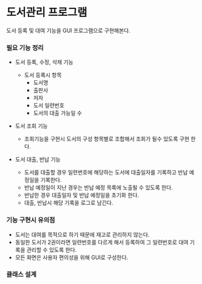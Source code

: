 # 도서관리 프로그램
도서 등록 및 대여 기능을 GUI 프로그램으로 구현해본다.

### 필요 기능 정리
- 도서 등록, 수정, 삭제 기능 
	- 도서 등록시 항목 
		- 도서명
		- 출판사
		- 저자 
		- 도서 일련번호
		- 도서의 대출 가능일 수 
					
- 도서 조회 기능
	- 조회기능을 구현시 도서의 구성 항목별로 조합해서 조회가 될수 있도록 구현 한다.
	
- 도서 대출, 반납 기능 
	- 도서를 대출할 경우 일련번호에 해당하는 도서에 대출일자를 기록하고 반납 예정일을 기록한다.
	- 반납 예정일이 지난 경우는 반납 예정 목록에 노출될 수 있도록 한다.
	- 반납한 경우 대출일자 및 반납 예정일을 초기화 한다.
	- 대출, 반납시 해당 기록을 로그로 남긴다.
	
### 기능 구현시 유의점
- 도서는 대여를 목적으로 하기 때문에 재고로 관리하지 않는다.
- 동일한 도서가 2권이라면 일련번호를 다르게 해서 등록하여 그 일련번호로 대여 기록을 관리할 수 있도록 한다.
- 모든 화면은 사용자 편의성을 위해 GUI로 구성한다.

### 클래스 설계
	

		
		
	
	
